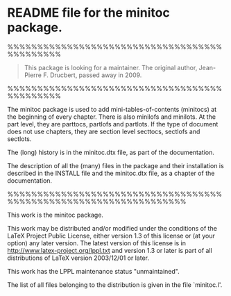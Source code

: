 # README file for the minitoc package.

%%%%%%%%%%%%%%%%%%%%%%%%%%%%%%%%%%%%%%%%%%%%%

> This package is looking for a maintainer.
> The original author, Jean-Pierre F. Drucbert,
> passed away in 2009.

%%%%%%%%%%%%%%%%%%%%%%%%%%%%%%%%%%%%%%%%%%%%%

The minitoc package is used to add mini-tables-of-contents (minitocs)
at the beginning of every chapter. There is also minilofs and minilots.
At the part level, they are parttocs, partlofs and partlots.
If the type of document does not use chapters, they are
section level secttocs, sectlofs and sectlots.

The (long) history is in the minitoc.dtx file,
as part of the documentation.

The description of all the (many) files in the package and their
installation is described in the INSTALL file and the minitoc.dtx file,
as a chapter of the documentation.

%%%%%%%%%%%%%%%%%%%%%%%%%%%%%%%%%%%%%%%%%%%%%%%%%%%%%%%%%%%%%%%%%%

This work is the minitoc package.

This work may be distributed and/or modified under the
conditions of the LaTeX Project Public License, either version 1.3
of this license or (at your option) any later version.
The latest version of this license is in
  http://www.latex-project.org/lppl.txt
and version 1.3 or later is part of all distributions of LaTeX
version 2003/12/01 or later.

This work has the LPPL maintenance status "unmaintained".

The list of all files belonging to the distribution is
given in the file `minitoc.l'. 
